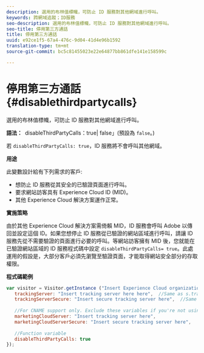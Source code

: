 ```yaml
---
description: 選用的布林值標幟，可防止 ID 服務對其他網域進行呼叫。
keywords: 跨網域追蹤；ID服務
seo-description: 選用的布林值標幟，可防止 ID 服務對其他網域進行呼叫。
seo-title: 停用第三方通話
title: 停用第三方通話
uuid: e92ce1f5-67a4-476c-9d04-41d4e96b1592
translation-type: tm+mt
source-git-commit: bc5c81455023e22e64877bb861dfe141e158599c

---
```



# 停用第三方通話{#disablethirdpartycalls}

選用的布林值標幟，可防止 ID 服務對其他網域進行呼叫。

**語法：**` `disableThirdPartyCalls：true| false」(預設為 `false`。)

若 `disableThirdPartyCalls: true`，ID 服務將不會呼叫其他網域。

**用途**

此變數設計給有下列需求的客戶:

* 想防止 ID 服務從其安全的已驗證頁面進行呼叫。
* 要求網站訪客具有 Experience Cloud ID (MID)。
* 其他 Experience Cloud 解決方案運作正常。

**實施策略**

由於其他 Experience Cloud 解決方案需倚賴 MID，ID 服務會呼叫 Adobe 以傳回並設定這個 ID。如果您想停止 ID 服務從已驗證的網站區域進行呼叫，請讓 ID 服務先從不需要驗證的頁面進行必要的呼叫。等網站訪客擁有 MID 後，您就能在已驗證網站區域的 ID 服務程式碼中設定 `disableThirdPartyCalls= true`。此處運用的假設是，大部分客戶必須先瀏覽至驗證頁面，才能取得網站安全部分的存取權限。

**程式碼範例**

```js
var visitor = Visitor.getInstance ("Insert Experience Cloud organization ID here",{ 
   trackingServer: "Insert tracking server here here",  //Same as s.trackingServer 
   trackingServerSecure: "Insert secure tracking server here",  //Same as s.trackingServerSecure 
 
   //For CNAME support only. Exclude these variables if you're not using CNAME 
   marketingCloudServer: "Insert tracking server here", 
   marketingCloudServerSecure: "Insert secure tracking server here", 
 
   //Function variable 
   disableThirdPartyCalls: true 
}); 
```

